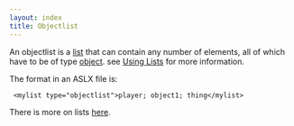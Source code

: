 ```yaml
---
layout: index
title: Objectlist
---
```


An objectlist is a [list](list.html) that can contain any number of elements, all of which have to be of type [object](object.html). see [Using Lists](../guides/using_lists.html) for more information.

The format in an ASLX file is:

     <mylist type="objectlist">player; object1; thing</mylist>

There is more on lists [here](using_lists.html).
